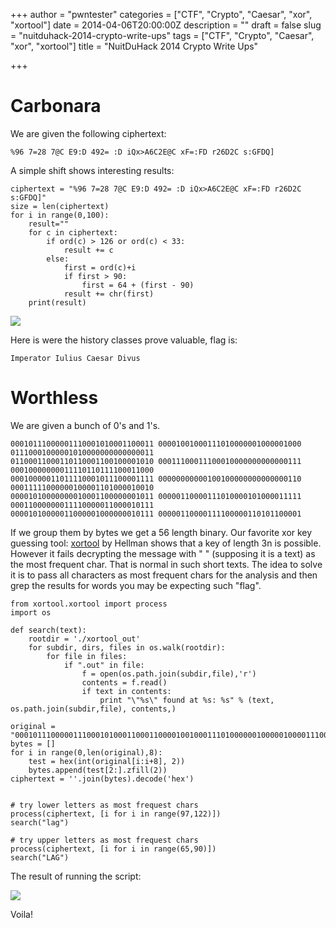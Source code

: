 +++
author = "pwntester"
categories = ["CTF", "Crypto", "Caesar", "xor", "xortool"]
date = 2014-04-06T20:00:00Z
description = ""
draft = false
slug = "nuitduhack-2014-crypto-write-ups"
tags = ["CTF", "Crypto", "Caesar", "xor", "xortool"]
title = "NuitDuHack 2014 Crypto Write Ups"

+++


# Carbonara

We are given the following ciphertext:

`%96 7=28 7@C E9:D 492= :D iQx>A6C2E@C xF=:FD r26D2C s:GFDQ]`

A simple shift shows interesting results:

```lang-python line-numbers 
ciphertext = "%96 7=28 7@C E9:D 492= :D iQx>A6C2E@C xF=:FD r26D2C s:GFDQ]"
size = len(ciphertext)
for i in range(0,100):
    result=""
    for c in ciphertext:
        if ord(c) > 126 or ord(c) < 33:
            result += c
        else:
            first = ord(c)+i
            if first > 90:
                first = 64 + (first - 90)
            result += chr(first)
    print(result)
```

![](/images/octopress/ndh_20.png)

Here is were the history classes prove valuable, flag is:

`Imperator Iulius Caesar Divus`

# Worthless

We are given a bunch of 0's and 1's.

```lang-bash line-numbers 
00010111000001110001010001100011 00001001000111010000001000001000 01110001000001010000000000000011
01100011000110110001100100001010 00011100011100010000000000000111 00010000000011110110111100011000
00010000011011110001011100001111 00000000000100100000000000000110 00011111000000100001101000010010
00001010000000010001100000001011 00000110000111010000101000011111 00011000000011110000011000010111
00001010000011000001000000010111 00000110000111100000110101100001
```

If we group them by bytes we get a 56 length binary. Our favorite xor key guessing tool: [xortool](https://github.com/hellman/xortool) by Hellman shows that a key of length 3n is possible. However it fails decrypting the message with " " (supposing it is a text) as the most frequent char. That is normal in such short texts. The idea to solve it is to pass all characters as most frequent chars for the analysis and then grep the results for words you may be expecting such "flag".

```lang-python line-numbers 
from xortool.xortool import process
import os

def search(text):
    rootdir = './xortool_out'
    for subdir, dirs, files in os.walk(rootdir):
        for file in files:
            if ".out" in file:
                f = open(os.path.join(subdir,file),'r')
                contents = f.read()
                if text in contents:
                    print "\"%s\" found at %s: %s" % (text, os.path.join(subdir,file), contents,)

original = "0001011100000111000101000110001100001001000111010000001000001000011100010000010100000000000000110110001100011011000110010000101000011100011100010000000000000111000100000000111101101111000110000001000001101111000101110000111100000000000100100000000000000110000111110000001000011010000100100000101000000001000110000000101100000110000111010000101000011111000110000000111100000110000101110000101000001100000100000001011100000110000111100000110101100001"
bytes = []
for i in range(0,len(original),8):
    test = hex(int(original[i:i+8], 2))
    bytes.append(test[2:].zfill(2))
ciphertext = ''.join(bytes).decode('hex')


# try lower letters as most frequest chars
process(ciphertext, [i for i in range(97,122)])
search("lag")

# try upper letters as most frequest chars
process(ciphertext, [i for i in range(65,90)])
search("LAG")
```

The result of running the script:

![](/images/octopress/ndh_21.png)

Voila!
